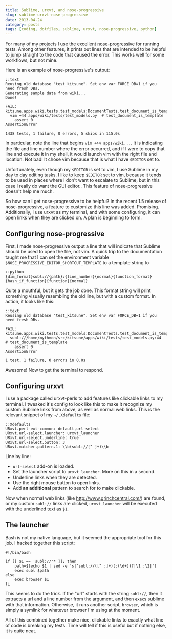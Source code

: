```yaml
---
title: Sublime, urxvt, and nose-progressive
slug: sublime-urxvt-nose-progressive
date: 2013-04-24
category: posts
tags: [coding, dotfiles, sublime, urxvt, nose-progressive, python]
---
```


For many of my projects I use the excellent [nose-progressive][] for
running tests. Among other features, it prints out lines that are
intended to be helpful to jump straight to the code that caused the
error. This works well for some workflows, but not mine.

<!-- fold -->

Here is an example of nose-progressive's output:

    ::text
    Reusing old database "test_kitsune". Set env var FORCE_DB=1 if you need fresh DBs.
    Generating sample data from wiki...
    Done!

    FAIL: kitsune.apps.wiki.tests.test_models:DocumentTests.test_document_is_template
      vim +44 apps/wiki/tests/test_models.py  # test_document_is_template
        assert 0
    AssertionError

    1438 tests, 1 failure, 0 errors, 5 skips in 115.0s

In particular, note the line that begins `vim +44 apps/wiki...`. It is
indicating the file and line number where the error occurred, and if I
were to copy that line and execute it in my shell, it would launch vim
with the right file and location. Not bad! It chose vim because that is
what I have `$EDITOR` set to.

Unfortunately, even though my `$EDITOR` is set to vim, I use Sublime in
my day to day editing tasks. I like to keep `$EDITOR` set to vim,
because it tends to be used in places where I don't want to escalate to
Sublime, but in this case I really do want the GUI editor.. This feature
of nose-progressive doesn't help me much.

So how can I get nose-progressive to be helpful? In the recent 1.5
release of nose-progressive, a feature to customize this line was added.
Promising. Additionally, I use urxvt as my terminal, and with some
configuring, it can open links when they are clicked on. A plan is
beginning to form.

## Configuring nose-progressive

First, I made nose-progressive output a line that will indicate that
Sublime should be used to open the file, not vim. A quick trip to the
documentation taught me that I can set the environment variable
`$NOSE_PROGRESSIVE_EDITOR_SHORTCUT_TEMPLATE` to a template string to

    ::python
    {dim_format}subl://{path}:{line_number}{normal}{function_format}{hash_if_function}{function}{normal}

Quite a mouthful, but it gets the job done. This format string will print something visually resembling the old line, but with a custom format. In action, it looks like this:

    ::text
    Reusing old database "test_kitsune". Set env var FORCE_DB=1 if you need fresh DBs.

    FAIL: kitsune.apps.wiki.tests.test_models:DocumentTests.test_document_is_template
      subl:///home/mythmon/src/kitsune/apps/wiki/tests/test_models.py:44  # test_document_is_template
        assert 0
    AssertionError

    1 test, 1 failure, 0 errors in 0.0s

Awesome! Now to get the terminal to respond.

## Configuring urxvt

I use a package called urxvt-perls to add features like clickable links
to my terminal. I tweaked it's config to look like this to make it
recognize my custom Sublime links from above, as well as normal web
links. This is the relevant snippet of my `~/.Xdefaults` file:

    ::Xdefaults
    URxvt.perl-ext-common: default,url-select
    URxvt.url-select.launcher: urxvt_launcher
    URxvt.url-select.underline: true
    URxvt.url-select.button: 3
    URxvt.matcher.pattern.1: \\b(subl://[^ ]+)\\b

Line by line:

- `url-select` add-on is loaded.
- Set the launcher script to `urxvt_launcher`. More on this in a second.
- Underline links when they are detected.
- Use the right mouse button to open links.
- Add **an additional** pattern to search for to make clickable.

Now when normal web links (like http://www.grinchcentral.com/) are
found, or my custom `subl://` links are clicked, `urxvt_launcher` will
be executed with the underlined text as `$1`.

## The launcher

Bash is not my native language, but it seemed the appropriate tool for
this job. I hacked together this script:

    #!/bin/bash

    if [[ $1 == 'subl://'* ]]; then
        path=$(echo $1 | sed -e 's|^subl://([^ :]+)(:(\d+))?|\1 :\2|')
        exec subl $path
    else
        exec browser $1
    fi

This seems to do the trick. If the "url" starts with the string
`subl://`, then it extracts a url and a line number from the argument,
and then `exec`s sublime with that information. Otherwise, it runs
another script, `browser`, which is simply a symlink for whatever
browser I'm using at the moment.

All of this combined together make nice, clickable links to exactly
what line of code is breaking my tests. Time will tell if this is useful
but if nothing else, it is quite neat.

[nose-progressive]: https://github.com/erikrose/nose-progressive
